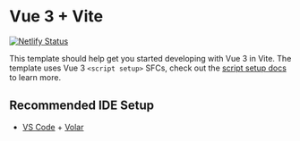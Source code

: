 # Vue 3 + Vite  

[![Netlify Status](https://api.netlify.com/api/v1/badges/fa815b54-6790-4afc-b75e-00e4ec55258f/deploy-status)](https://app.netlify.com/sites/spotify-api-access/deploys)

This template should help get you started developing with Vue 3 in Vite. The template uses Vue 3 `<script setup>` SFCs, check out the [script setup docs](https://v3.vuejs.org/api/sfc-script-setup.html#sfc-script-setup) to learn more.

## Recommended IDE Setup

- [VS Code](https://code.visualstudio.com/) + [Volar](https://marketplace.visualstudio.com/items?itemName=Vue.volar)
